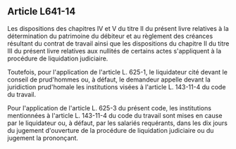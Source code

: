 Article L641-14
----
Les dispositions des chapitres IV et V du titre II du présent livre relatives à
la détermination du patrimoine du débiteur et au règlement des créances
résultant du contrat de travail ainsi que les dispositions du chapitre II du
titre III du présent livre relatives aux nullités de certains actes s'appliquent
à la procédure de liquidation judiciaire.

Toutefois, pour l'application de l'article L. 625-1, le liquidateur cité devant
le conseil de prud'hommes ou, à défaut, le demandeur appelle devant la
juridiction prud'homale les institutions visées à l'article L. 143-11-4 du code
du travail.

Pour l'application de l'article L. 625-3 du présent code, les institutions
mentionnées à l'article L. 143-11-4 du code du travail sont mises en cause par
le liquidateur ou, à défaut, par les salariés requérants, dans les dix jours du
jugement d'ouverture de la procédure de liquidation judiciaire ou du jugement la
prononçant.
